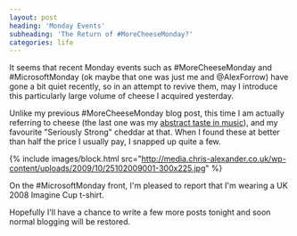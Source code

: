 ```yaml
---
layout: post
heading: 'Monday Events'
subheading: 'The Return of #MoreCheeseMonday?'
categories: life
---
```


It seems that recent Monday events such as #MoreCheeseMonday and #MicrosoftMonday (ok maybe that one was just me and @AlexForrow) have gone a bit quiet recently, so in an attempt to revive them, may I introduce this particularly large volume of cheese I acquired yesterday.

Unlike my previous #MoreCheeseMonday blog post, this time I am actually referring to cheese (the last one was my [abstract taste in music](http://www.chris-alexander.co.uk/215)), and my favourite "Seriously Strong" cheddar at that. When I found these at better than half the price I usually pay, I snapped up quite a few.

{% include images/block.html src="http://media.chris-alexander.co.uk/wp-content/uploads/2009/10/25102009001-300x225.jpg" %}

On the #MicrosoftMonday front, I'm pleased to report that I'm wearing a UK 2008 Imagine Cup t-shirt.

Hopefully I'll have a chance to write a few more posts tonight and soon normal blogging will be restored.

